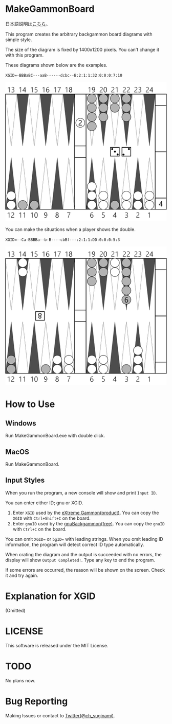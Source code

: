 # MakeGammonBoard
日本語説明は[こちら](README.md)。

This program creates the arbitrary backgammon board diagrams with simple style.

The size of the diagram is fixed by 1400x1200 pixels. You can't change it with this program.

These diagrams shown below are the examples.

`XGID=-BBBaBC---aaB------dcbc--B:2:1:1:32:0:0:0:7:10`

![board](gammon_sample.png)

You can make the situations when a player shows the double.

`XGID=--Ca-BBBBa--b-B----cbBf---:2:1:1:DD:0:0:0:5:3`

![board2](gammon_sample2.png)

# How to Use
## Windows
Run MakeGammonBoard.exe with double click.

## MacOS
Run MakeGammonBoard.

## Input Styles
When you run the program, a new console will show and print `Input ID`.

You can enter either ID; gnu or XGID.

1. Enter `XGID` used by the [eXtreme Gammon(product)](www.extremegammon.com). You can copy the `XGID` with `Ctrl+Shift+C` on the board.
2. Enter `gnuID` used by the [gnuBackgammon(free)](https://www.gnu.org/software/gnubg/manual/). You can copy the `gnuID` with `Ctrl+C` on the board.

You can omit `XGID=` or `bgID=` with leading strings. When you omit leading ID information, the program will detect correct ID type automatically.

When crating the diagram and the output is succeeded with no errors, the display will show `Output Completed!`. Type any key to end the program.

If some errors are occurred, the reason will be shown on the screen. Check it and try again.

# Explanation for XGID
(Omitted)

# LICENSE
This software is released under the MIT License.

# TODO
No plans now.

# Bug Reporting
Making Issues or contact to [Twitter(@ch_suginami)](https://twitter.com/ch_suginami).
